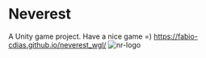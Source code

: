 # Neverest
A Unity game project.
Have a nice game =)  https://fabio-cdias.github.io/neverest_wgl/
![nr-logo](https://github.com/Fabio-CDias/NeverRest/assets/137723212/87a20caf-2cb1-404b-a920-e6021983bc80)
